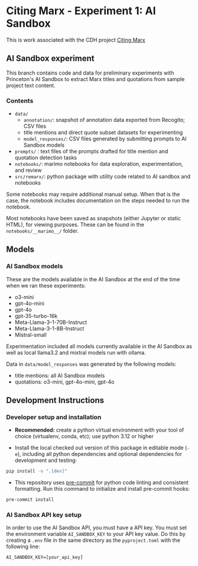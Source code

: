 # Citing Marx - Experiment 1: AI Sandbox

This is work associated with the CDH project [Citing Marx](https://cdh.princeton.edu/projects/citing-marx/)

## AI Sandbox experiment

This branch contains code and data for preliminary experiments with
Princeton's AI Sandbox to extract Marx titles and quotations from sample project text content.

### Contents

- `data/`
  - `annotation/`: snapshot of annotation data exported from Recogito; CSV files
  - title mentions and direct quote subset datasets for experimenting
  - `model_responses/`: CSV files generated by submitting prompts to AI Sandbox models
- `prompts/` : text files of the prompts drafted for title mention and quotation detection tasks
- `notebooks/`: marimo notebooks for data exploration, experimentation, and review
- `src/remarx/`: python package with utility code related to AI sandbox and notebooks


Some notebooks may require additional manual setup. When that is the case, the
notebook includes documentation on the steps needed to run the notebook.

Most notebooks have been saved as snapshots (either Jupyter or static HTML),
for viewing purposes. These can be found in the `notebooks/__marimo__/` folder.

## Models

### AI Sandbox models

These are the models available in the AI Sandbox at the end of the time when
we ran these experiments:

- o3-mini
- gpt-4o-mini
- gpt-4o
- gpt-35-turbo-16k
- Meta-Llama-3-1-70B-Instruct
- Meta-Llama-3-1-8B-Instruct
- Mistral-small


Experimentation included all models currently available in the AI
Sandbox as well as local llama3.2 and mixtral models run with ollama.

Data in `data/model_responses` was generated by the following models:
- title mentions:  all AI Sandbox models
- quotations: o3-mini, gpt-4o-mini, gpt-4o

## Development Instructions

### Developer setup and installation
- **Recommended:** create a python virtual environment with your tool of choice (virtualenv, conda, etc); use python 3.12 or higher

- Install the local checked out version of this package in editable mode (`-e`), including all python dependencies and optional dependencies for development and testing:

```sh
pip install -e ".[dev]"
```

- This repository uses [pre-commit](https://pre-commit.com/) for python code linting and consistent formatting. Run this command to initialize and install pre-commit hooks:

```sh
pre-commit install
```
### AI Sandbox API key setup

In order to use the AI Sandbox API, you must have a API key. You must set the
environment variable `AI_SANDBOX_KEY` to your API key value. Do this by creating
a `.env` file in the same directory as the `pyproject.toml` with the following
line:
```
AI_SANDBOX_KEY=[your_api_key]
```

